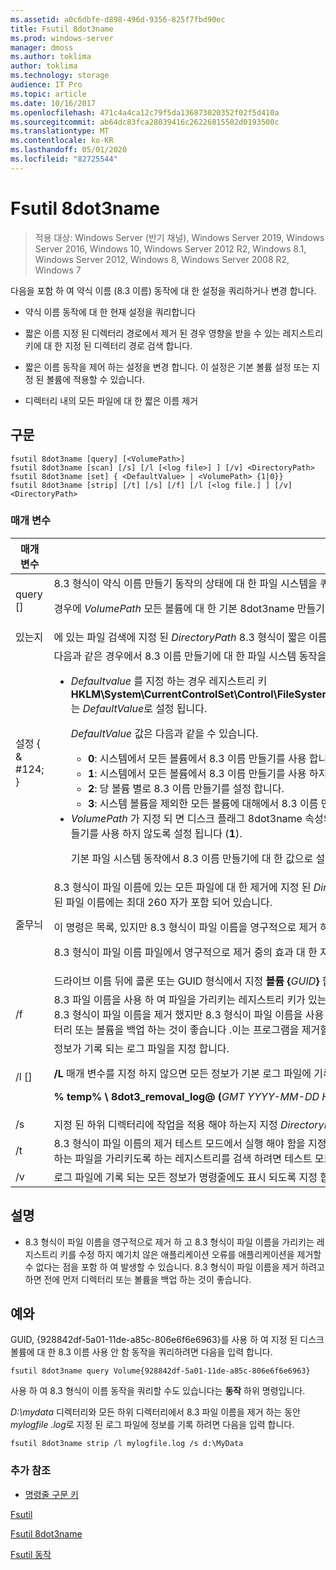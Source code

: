 ```yaml
---
ms.assetid: a0c6dbfe-d898-496d-9356-825f7fbd90ec
title: Fsutil 8dot3name
ms.prod: windows-server
manager: dmoss
ms.author: toklima
author: toklima
ms.technology: storage
audience: IT Pro
ms.topic: article
ms.date: 10/16/2017
ms.openlocfilehash: 471c4a4ca12c79f5da136873020352f02f5d410a
ms.sourcegitcommit: ab64dc83fca28039416c26226815502d0193500c
ms.translationtype: MT
ms.contentlocale: ko-KR
ms.lasthandoff: 05/01/2020
ms.locfileid: "82725544"
---
```

# <a name="fsutil-8dot3name"></a>Fsutil 8dot3name

> 적용 대상: Windows Server (반기 채널), Windows Server 2019, Windows Server 2016, Windows 10, Windows Server 2012 R2, Windows 8.1, Windows Server 2012, Windows 8, Windows Server 2008 R2, Windows 7

다음을 포함 하 여 약식 이름 (8.3 이름) 동작에 대 한 설정을 쿼리하거나 변경 합니다.

-   약식 이름 동작에 대 한 현재 설정을 쿼리합니다

-   짧은 이름 지정 된 디렉터리 경로에서 제거 된 경우 영향을 받을 수 있는 레지스트리 키에 대 한 지정 된 디렉터리 경로 검색 합니다.

-   짧은 이름 동작을 제어 하는 설정을 변경 합니다. 이 설정은 기본 볼륨 설정 또는 지정 된 볼륨에 적용할 수 있습니다.

-   디렉터리 내의 모든 파일에 대 한 짧은 이름 제거



## <a name="syntax"></a>구문

```
fsutil 8dot3name [query] [<VolumePath>]
fsutil 8dot3name [scan] [/s] [/l [<log file>] ] [/v] <DirectoryPath>
fsutil 8dot3name [set] { <DefaultValue> | <VolumePath> {1|0}}
fsutil 8dot3name [strip] [/t] [/s] [/f] [/l [<log file.] ] [/v] <DirectoryPath>
```

### <a name="parameters"></a>매개 변수

|                 매개 변수                 |                                                                                                                                                                                                                                                                                                                                                                                                                                                                                                                                                                                    설명                                                                                                                                                                                                                                                                                                                                                                                                                                                                                                                                                                                    |
|-------------------------------------------|-----------------------------------------------------------------------------------------------------------------------------------------------------------------------------------------------------------------------------------------------------------------------------------------------------------------------------------------------------------------------------------------------------------------------------------------------------------------------------------------------------------------------------------------------------------------------------------------------------------------------------------------------------------------------------------------------------------------------------------------------------------------------------------------------------------------------------------------------------------------------------------------------------------------------------------------------------------------------------------------------------------------------------------------------------------------------------------------------------------------------------------------------------------------------------------|
|           query [<VolumePath>]            |                                                                                                                                                                                                                                                                                                                                                                                                                                                                           8.3 형식이 약식 이름 만들기 동작의 상태에 대 한 파일 시스템을 쿼리합니다.<p>경우에 *VolumePath* 모든 볼륨에 대 한 기본 8dot3name 만들기 동작 설정을 표시 되는 매개 변수도 지정 되지 않았습니다.                                                                                                                                                                                                                                                                                                                                                                                                                                                                            |
|           있는지<DirectoryPath>            |                                                                                                                                                                                                                                                                                                                                                                                                                                                                                                        에 있는 파일 검색에 지정 된 *DirectoryPath* 8.3 형식이 짧은 이름을 파일 이름에서 제거 된 경우 영향을 받을 수 있는 레지스트리 키에 대 한 합니다.                                                                                                                                                                                                                                                                                                                                                                                                                                                                                                         |
| 설정 { <DefaultValue> & #124; <VolumePath>} | 다음과 같은 경우에서 8.3 이름 만들기에 대 한 파일 시스템 동작을 변경 합니다.<p><ul><li>*Defaultvalue* 를 지정 하는 경우 레지스트리 키 **HKLM\System\CurrentControlSet\Control\FileSystem\NtfsDisable8dot3NameCreationNtfsDisable8dot3NameCreationNtfsDisable8dot3NameCreation**는 *DefaultValue*로 설정 됩니다.<p>    *DefaultValue* 값은 다음과 같을 수 있습니다.<p><ul><li>**0**: 시스템에서 모든 볼륨에서 8.3 이름 만들기를 사용 합니다.</li><li>**1**: 시스템에서 모든 볼륨에서 8.3 이름 만들기를 사용 하지 않도록 설정 합니다.</li><li>**2**: 당 볼륨 별로 8.3 이름 만들기를 설정 합니다.</li><li>**3**: 시스템 볼륨을 제외한 모든 볼륨에 대해에서 8.3 이름 만들기를 사용 하지 않도록 설정 합니다.</li></ul></li><li>*VolumePath* 가 지정 되 면 디스크 플래그 8dot3name 속성의 지정 된 볼륨이 지정 된 볼륨에 대해 8.3 이름 만들기를 사용 하도록 설정 되거나 (**0**) 지정 된 볼륨에서 8.3 이름 만들기를 사용 하지 않도록 설정 됩니다 (**1**).<p>    기본 파일 시스템 동작에서 8.3 이름 만들기에 대 한 값으로 설정 해야 **2** 전에 지정 된 볼륨에서 8.3 이름 만들기를 사용 하지 않도록 설정 하거나 설정할 수 있습니다.</li></ul> |
|           줄무늬<DirectoryPath>           |                                                                                                                                                                                                                                                                                                                  8.3 형식이 파일 이름에 있는 모든 파일에 대 한 제거에 지정 된 *DirectoryPath*합니다. 8.3 형식이 파일 이름이 모든 파일에 대 한 제거 되지 않습니다 여기서는 *DirectoryPath* 결합 된 파일 이름에는 최대 260 자가 포함 되어 있습니다.<p>이 명령은 목록, 있지만 8.3 형식이 파일 이름을 영구적으로 제거 하는 파일을 가리키는 레지스트리 키를 수정 하지는 않습니다.<p>8.3 형식이 파일 이름 파일에서 영구적으로 제거 중의 효과 대 한 자세한 내용은 참조 [주의](Fsutil-8dot3name.md#BKMK_remarks)합니다.                                                                                                                                                                                                                                                                                                                  |
|               <VolumePath>                |                                                                                                                                                                                                                                                                                                                                                                                                                                                                                                                                       드라이브 이름 뒤에 콜론 또는 GUID 형식에서 지정 **볼륨 {**<em>GUID</em>**}** 합니다.                                                                                                                                                                                                                                                                                                                                                                                                                                                                                                                                       |
|                    /f                     |                                                                                                                                                                                                                                                                                                   8.3 파일 이름을 사용 하 여 파일을 가리키는 레지스트리 키가 있는 경우에도 지정 된 *DirectoryPath* 에 있는 모든 파일의 8.3 파일 이름이 제거 되도록 지정 합니다. 이 경우 작업이 8.3 형식이 파일 이름을 제거 했지만 8.3 형식이 파일 이름을 사용 하는 파일을 가리키도록 하는 모든 레지스트리 키를 수정 하지는 않습니다. **경고:** **/F** 매개 변수를 사용 하기 전에 디렉터리 또는 볼륨을 백업 하는 것이 좋습니다 .이는 프로그램을 제거할 수 없는 경우를 비롯 하 여 예기치 않은 응용 프로그램 오류가 발생할 수 있기 때문입니다.                                                                                                                                                                                                                                                                                                    |
|              /l [<log file>]              |                                                                                                                                                                                                                                                                                                                                                                                                                                                                  정보가 기록 되는 로그 파일을 지정 합니다.<p>**/L** 매개 변수를 지정 하지 않으면 모든 정보가 기본 로그 파일에 기록 됩니다.<p>**% temp% \ 8dot3_removal_log@ (**<em>GMT YYYY-MM-DD HH-mm-SS</em>**) .log**                                                                                                                                                                                                                                                                                                                                                                                                                                                                   |
|                    /s                     |                                                                                                                                                                                                                                                                                                                                                                                                                                                                                                                                      지정 된 하위 디렉터리에 작업을 적용 해야 하는지 지정 *DirectoryPath*합니다.                                                                                                                                                                                                                                                                                                                                                                                                                                                                                                                                       |
|                    /t                     |                                                                                                                                                                                                                                                                                                                                                                                                                                                          8.3 형식이 파일 이름의 제거 테스트 모드에서 실행 해야 함을 지정 합니다. 8.3 형식이 파일 이름의 행이 실제로 삭제를 제외한 모든 작업 수행 됩니다. 키 8.3 형식이 파일 이름을 사용 하는 파일을 가리키도록 하는 레지스트리를 검색 하려면 테스트 모드를 사용할 수 있습니다.                                                                                                                                                                                                                                                                                                                                                                                                                                                           |
|                    /v                     |                                                                                                                                                                                                                                                                                                                                                                                                                                                                                                                                       로그 파일에 기록 되는 모든 정보가 명령줄에도 표시 되도록 지정 합니다.                                                                                                                                                                                                                                                                                                                                                                                                                                                                                                                                       |

## <a name="remarks"></a><a name="BKMK_remarks"></a>설명

-   8.3 형식이 파일 이름을 영구적으로 제거 하 고 8.3 형식이 파일 이름을 가리키는 레지스트리 키를 수정 하지 예기치 않은 애플리케이션 오류를 애플리케이션을 제거할 수 없다는 점을 포함 하 여 발생할 수 있습니다. 8.3 형식이 파일 이름을 제거 하려고 하면 전에 먼저 디렉터리 또는 볼륨을 백업 하는 것이 좋습니다.

## <a name="examples"></a><a name="BKMK_examples"></a>예와
GUID, {928842df-5a01-11de-a85c-806e6f6e6963}를 사용 하 여 지정 된 디스크 볼륨에 대 한 8.3 이름 사용 안 함 동작을 쿼리하려면 다음을 입력 합니다.

```
fsutil 8dot3name query Volume{928842df-5a01-11de-a85c-806e6f6e6963}
```

사용 하 여 8.3 형식이 이름 동작을 쿼리할 수도 있습니다는 **동작** 하위 명령입니다.

*D:\mydata* 디렉터리와 모든 하위 디렉터리에서 8.3 파일 이름을 제거 하는 동안 *mylogfile .log*로 지정 된 로그 파일에 정보를 기록 하려면 다음을 입력 합니다.

```
fsutil 8dot3name strip /l mylogfile.log /s d:\MyData
```

### <a name="additional-references"></a>추가 참조
- [명령줄 구문 키](command-line-syntax-key.md)

[Fsutil](Fsutil.md)

[Fsutil 8dot3name](Fsutil-8dot3name.md)

[Fsutil 동작](Fsutil-behavior.md)


